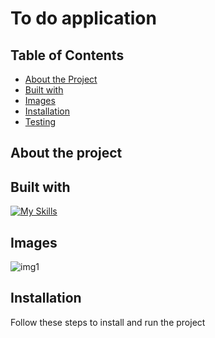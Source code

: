 # To do application

## Table of Contents
- [About the Project](#about-the-project)
- [Built with](#built-with)
- [Images](#images)
- [Installation](#installation)
- [Testing](#testing)

## About the project


## Built with
[![My Skills](https://skillicons.dev/icons?i=html,css,javascript)](https://skillicons.dev)

## Images
![img1](https://github.com/leilaabdulahad/todo-final-project/assets/127239955/026748ac-5865-415b-86fe-845c9c4bc950)

## Installation
Follow these steps to install and run the project
